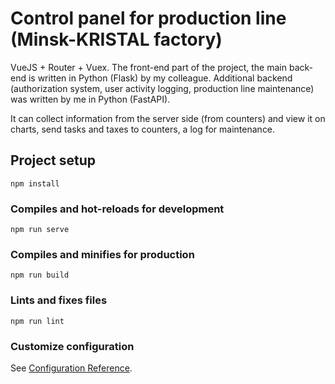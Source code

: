# Control panel for production line (Minsk-KRISTAL factory)

VueJS + Router + Vuex. The front-end part of the project, the main back-end is written in Python (Flask) by my colleague. Additional backend (authorization system, user activity logging, production line maintenance) was written by me in Python (FastAPI).

It can collect information from the server side (from counters) and view it on charts, send tasks and taxes to counters, a log for maintenance.

## Project setup
```
npm install
```

### Compiles and hot-reloads for development
```
npm run serve
```

### Compiles and minifies for production
```
npm run build
```

### Lints and fixes files
```
npm run lint
```

### Customize configuration
See [Configuration Reference](https://cli.vuejs.org/config/).
